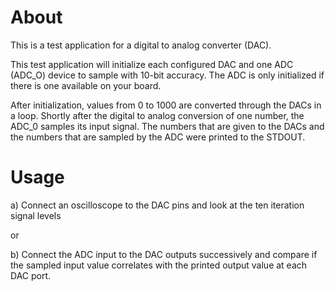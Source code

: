 About
=====

This is a test application for a digital to analog converter (DAC).

This test application will initialize each configured DAC and one ADC (ADC_O)
device to sample with 10-bit accuracy. The ADC is only initialized if there is
one available on your board.

After initialization, values from 0 to 1000 are converted through the DACs in a
loop. Shortly after the digital to analog conversion of one number, the ADC_0
samples its input signal. The numbers that are given to the DACs and the
numbers that are sampled by the ADC were printed to the STDOUT.

Usage
=====

a) Connect an oscilloscope to the DAC pins and look at the ten iteration signal levels

or

b) Connect the ADC input to the DAC outputs successively and compare if the sampled input value correlates with the printed output value at each DAC port.
